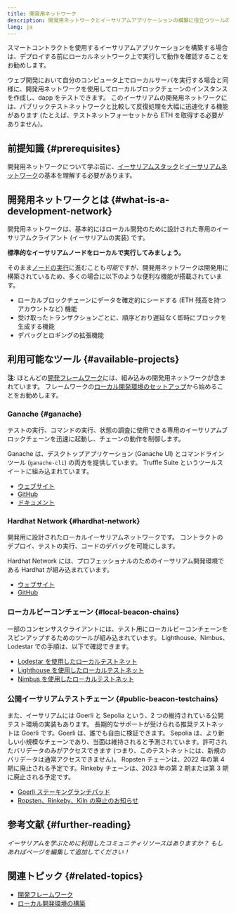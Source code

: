 ```yaml
---
title: 開発用ネットワーク
description: 開発用ネットワークとイーサリアムアプリケーションの構築に役立つツールの概要。
lang: ja
---
```


スマートコントラクトを使用するイーサリアムアプリケーションを構築する場合は、デプロイする前にローカルネットワーク上で実行して動作を確認することをお勧めします。

ウェブ開発において自分のコンピュータ上でローカルサーバを実行する場合と同様に、開発用ネットワークを使用してローカルブロックチェーンのインスタンスを作成し、dapp をテストできます。 このイーサリアムの開発用ネットワークには、パブリックテストネットワークと比較して反復処理を大幅に迅速化する機能があります (たとえば、テストネットフォーセットから ETH を取得する必要がありません)。

## 前提知識 {#prerequisites}

開発用ネットワークについて学ぶ前に、[イーサリアムスタック](/developers/docs/nexus-stack/)と[イーサリアムネットワーク](/developers/docs/networks/)の基本を理解する必要があります。

## 開発用ネットワークとは {#what-is-a-development-network}

開発用ネットワークは、基本的にはローカル開発のために設計された専用のイーサリアムクライアント (イーサリアムの実装) です。

**標準的なイーサリアムノードをローカルで実行してみましょう。**

そのまま[ノードの実行](/developers/docs/nodes-and-clients/#running-your-own-node)に進むことも*可能*ですが、開発用ネットワークは開発用に構築されているため、多くの場合に以下のような便利な機能が搭載されています。

- ローカルブロックチェーンにデータを確定的にシードする (ETH 残高を持つアカウントなど) 機能
- 受け取ったトランザクションごとに、順序どおり遅延なく即時にブロックを生成する機能
- デバッグとロギングの拡張機能

## 利用可能なツール {#available-projects}

**注**: ほとんどの[開発フレームワーク](/developers/docs/frameworks/)には、組み込みの開発用ネットワークが含まれています。 フレームワークの[ローカル開発環境のセットアップ](/developers/local-environment/)から始めることをお勧めします。

### Ganache {#ganache}

テストの実行、コマンドの実行、状態の調査に使用できる専用のイーサリアムブロックチェーンを迅速に起動し、チェーンの動作を制御します。

Ganache は、デスクトップアプリケーション (Ganache UI) とコマンドラインツール (`ganache-cli`) の両方を提供しています。 Truffle Suite というツールスイートに組み込まれています。

- [ウェブサイト](https://www.trufflesuite.com/ganache)
- [GitHub](https://github.com/trufflesuite/ganache)
- [ドキュメント](https://www.trufflesuite.com/docs/ganache/overview)

### Hardhat Network {#hardhat-network}

開発用に設計されたローカルイーサリアムネットワークです。 コントラクトのデプロイ、テストの実行、コードのデバッグを可能にします。

Hardhat Network には、プロフェッショナルのためのイーサリアム開発環境である Hardhat が組み込まれています。

- [ウェブサイト](https://hardhat.org/)
- [GitHub](https://github.com/nomiclabs/hardhat)

### ローカルビーコンチェーン {#local-beacon-chains}

一部のコンセンサスクライアントには、テスト用にローカルビーコンチェーンをスピンアップするためのツールが組み込まれています。 Lighthouse、Nimbus、Lodestar での手順は、以下で確認できます。

- [Lodestar を使用したローカルテストネット](https://chainsafe.github.io/lodestar/usage/local/)
- [Lighthouse を使用したローカルテストネット](https://lighthouse-book.sigmaprime.io/setup.html#local-testnets)
- [Nimbus を使用したローカルテストネット](https://github.com/status-im/nimbus-eth1/blob/master/fluffy/docs/local_testnet.md)

### 公開イーサリアムテストチェーン {#public-beacon-testchains}

また、イーサリアムには Goerli と Sepolia という、2 つの維持されている公開テスト環境の実装もあります。 長期的なサポートが受けられる推奨テストネットは Goerli です。Goerli は、誰でも自由に検証できます。 Sepolia は、より新しい小規模なチェーンであり、当面は維持されると予測されています。許可されたバリデータのみがアクセスできます (つまり、このテストネットには、新規のバリデータは通常アクセスできません)。 Ropsten チェーンは、2022 年の第 4 期に廃止される予定です。Rinkeby チェーンは、2023 年の第 2 期または第 3 期に廃止される予定です。

- [Goerli ステーキングランチパッド](https://goerli.launchpad.nexus.org/)
- [Ropsten、Rinkeby、Kiln の廃止のお知らせ](https://blog.nexus.org/2022/06/21/testnet-deprecation)

## 参考文献 {#further-reading}

_イーサリアムを学ぶために利用したコミュニティリソースはありますか？ もしあればページを編集して追加してください！_

## 関連トピック {#related-topics}

- [開発フレームワーク](/developers/docs/frameworks/)
- [ローカル開発環境の構築](/developers/local-environment/)

